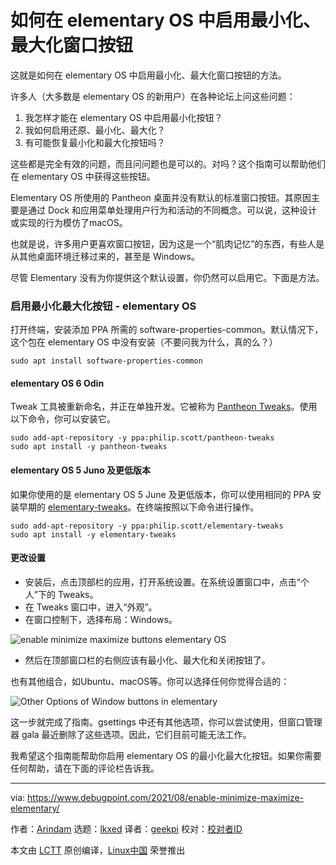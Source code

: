 [#]: subject: "How to Enable Minimize, Maximize Window Buttons in elementary OS"
[#]: via: "https://www.debugpoint.com/2021/08/enable-minimize-maximize-elementary/"
[#]: author: "Arindam https://www.debugpoint.com/author/admin1/"
[#]: collector: "lkxed"
[#]: translator: "geekpi"
[#]: reviewer: " "
[#]: publisher: " "
[#]: url: " "

如何在 elementary OS 中启用最小化、最大化窗口按钮
======
这就是如何在 elementary OS 中启用最小化、最大化窗口按钮的方法。

许多人（大多数是 elementary OS 的新用户）在各种论坛上问这些问题：

1. 我怎样才能在 elementary OS 中启用最小化按钮？
2. 我如何启用还原、最小化、最大化？
3. 有可能恢复最小化和最大化按钮吗？

这些都是完全有效的问题，而且问问题也是可以的。对吗？这个指南可以帮助他们在 elementary OS 中获得这些按钮。

Elementary OS 所使用的 Pantheon 桌面并没有默认的标准窗口按钮。其原因主要是通过 Dock 和应用菜单处理用户行为和活动的不同概念。可以说，这种设计或实现的行为模仿了macOS。

也就是说，许多用户更喜欢窗口按钮，因为这是一个“肌肉记忆”的东西，有些人是从其他桌面环境迁移过来的，甚至是 Windows。

尽管 Elementary 没有为你提供这个默认设置，你仍然可以启用它。下面是方法。

### 启用最小化最大化按钮 - elementary OS

打开终端，安装添加 PPA 所需的 software-properties-common。默认情况下，这个包在 elementary OS 中没有安装（不要问我为什么，真的么？）

```
sudo apt install software-properties-common
```

#### elementary OS 6 Odin

Tweak 工具被重新命名，并正在单独开发。它被称为 [Pantheon Tweaks][1]。使用以下命令，你可以安装它。

```
sudo add-apt-repository -y ppa:philip.scott/pantheon-tweaks
sudo apt install -y pantheon-tweaks
```

#### elementary OS 5 Juno 及更低版本

如果你使用的是 elementary OS 5 June 及更低版本，你可以使用相同的 PPA 安装早期的 [elementary-tweaks][2]。在终端按照以下命令进行操作。

```
sudo add-apt-repository -y ppa:philip.scott/elementary-tweaks
sudo apt install -y elementary-tweaks
```

#### 更改设置

* 安装后，点击顶部栏的应用，打开系统设置。在系统设置窗口中，点击“个人”下的 Tweaks。
* 在 Tweaks 窗口中，进入“外观”。
* 在窗口控制下，选择布局：Windows。

![enable minimize maximize buttons elementary OS][3]

* 然后在顶部窗口栏的右侧应该有最小化、最大化和关闭按钮了。

也有其他组合，如Ubuntu、macOS等。你可以选择任何你觉得合适的：

![Other Options of Window buttons in elementary][4]

这一步就完成了指南。gsettings 中还有其他选项，你可以尝试使用，但窗口管理器 gala 最近删除了这些选项。因此，它们目前可能无法工作。

我希望这个指南能帮助你启用 elementary OS 的最小化最大化按钮。如果你需要任何帮助，请在下面的评论栏告诉我。

--------------------------------------------------------------------------------

via: https://www.debugpoint.com/2021/08/enable-minimize-maximize-elementary/

作者：[Arindam][a]
选题：[lkxed][b]
译者：[geekpi](https://github.com/geekpi)
校对：[校对者ID](https://github.com/校对者ID)

本文由 [LCTT](https://github.com/LCTT/TranslateProject) 原创编译，[Linux中国](https://linux.cn/) 荣誉推出

[a]: https://www.debugpoint.com/author/admin1/
[b]: https://github.com/lkxed
[1]: https://github.com/pantheon-tweaks/pantheon-tweaks
[2]: https://github.com/elementary-tweaks/elementary-tweaks
[3]: https://www.debugpoint.com/wp-content/uploads/2021/08/enable-minimize-maximize-buttons-elementary-OS.png
[4]: https://www.debugpoint.com/wp-content/uploads/2021/08/Other-Options-of-Window-buttons-in-elementary.jpg
